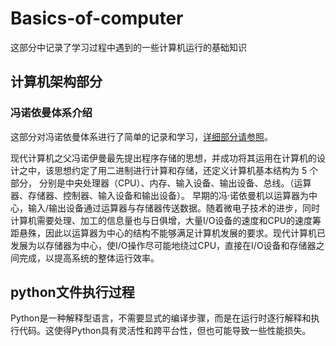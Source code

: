 # Basics-of-computer

这部分中记录了学习过程中遇到的一些计算机运行的基础知识

## 计算机架构部分

### 冯诺依曼体系介绍
这部分对冯诺依曼体系进行了简单的记录和学习，[详细部分请参照]( https://blog.csdn.net/weixin_43490708/article/details/126797448?ops_request_misc=&request_id=&biz_id=102&utm_term=%E8%AE%A1%E7%AE%97%E6%9C%BA%E6%9E%B6%E6%9E%84&utm_medium=distribute.pc_search_result.none-task-blog-2~all~sobaiduweb~default-3-126797448.nonecase&spm=1018.2226.3001.4187)。

现代计算机之父冯诺伊曼最先提出程序存储的思想，并成功将其运用在计算机的设计之中，该思想约定了用二进制进行计算和存储，还定义计算机基本结构为 5 个部分，
分别是中央处理器（CPU）、内存、输入设备、输出设备、总线。（运算器、存储器、控制器、输入设备和输出设备）。
早期的冯·诺依曼机以运算器为中心，输入/输出设备通过运算器与存储器传送数据。随着微电子技术的进步，同时计算机需要处理、加工的信息量也与日俱增，大量I/O设备的速度和CPU的速度筹距悬殊，因此以运算器为中心的结构不能够满足计算机发展的要求。现代计算机已发展为以存储器为中心，使I/O操作尽可能地绕过CPU，直接在I/O设备和存储器之间完成，以提高系统的整体运行效率。




## python文件执行过程

Python是一种解释型语言，不需要显式的编译步骤，而是在运行时逐行解释和执行代码。这使得Python具有灵活性和跨平台性，但也可能导致一些性能损失。
